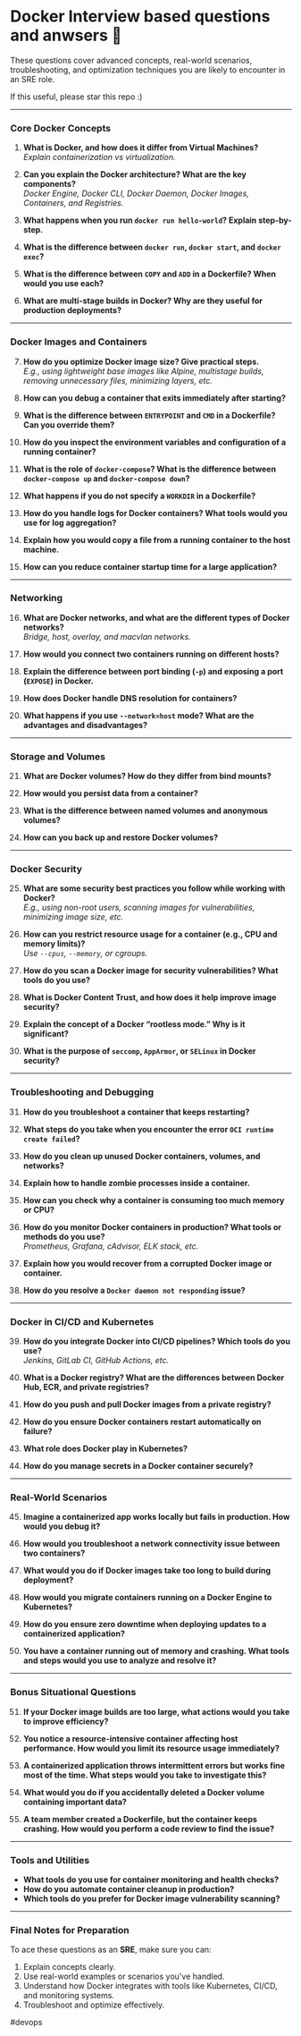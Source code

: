 # Docker Interview based questions and anwsers 🚀

These questions cover advanced concepts, real-world scenarios, troubleshooting, and optimization techniques you are likely to encounter in an SRE role.

If this useful, please star this repo :)

---

### **Core Docker Concepts**  
1. **What is Docker, and how does it differ from Virtual Machines?**  
   *Explain containerization vs virtualization.*

2. **Can you explain the Docker architecture? What are the key components?**  
   *Docker Engine, Docker CLI, Docker Daemon, Docker Images, Containers, and Registries.*

3. **What happens when you run `docker run hello-world`? Explain step-by-step.**

4. **What is the difference between `docker run`, `docker start`, and `docker exec`?**

5. **What is the difference between `COPY` and `ADD` in a Dockerfile? When would you use each?**

6. **What are multi-stage builds in Docker? Why are they useful for production deployments?**

---

### **Docker Images and Containers**  
7. **How do you optimize Docker image size? Give practical steps.**  
   *E.g., using lightweight base images like Alpine, multistage builds, removing unnecessary files, minimizing layers, etc.*

8. **How can you debug a container that exits immediately after starting?**

9. **What is the difference between `ENTRYPOINT` and `CMD` in a Dockerfile? Can you override them?**

10. **How do you inspect the environment variables and configuration of a running container?**

11. **What is the role of `docker-compose`? What is the difference between `docker-compose up` and `docker-compose down`?**

12. **What happens if you do not specify a `WORKDIR` in a Dockerfile?**

13. **How do you handle logs for Docker containers? What tools would you use for log aggregation?**

14. **Explain how you would copy a file from a running container to the host machine.**

15. **How can you reduce container startup time for a large application?**

---

### **Networking**  
16. **What are Docker networks, and what are the different types of Docker networks?**  
   *Bridge, host, overlay, and macvlan networks.*

17. **How would you connect two containers running on different hosts?**

18. **Explain the difference between port binding (`-p`) and exposing a port (`EXPOSE`) in Docker.**

19. **How does Docker handle DNS resolution for containers?**

20. **What happens if you use `--network=host` mode? What are the advantages and disadvantages?**

---

### **Storage and Volumes**  
21. **What are Docker volumes? How do they differ from bind mounts?**

22. **How would you persist data from a container?**

23. **What is the difference between named volumes and anonymous volumes?**

24. **How can you back up and restore Docker volumes?**

---

### **Docker Security**  
25. **What are some security best practices you follow while working with Docker?**  
   *E.g., using non-root users, scanning images for vulnerabilities, minimizing image size, etc.*

26. **How can you restrict resource usage for a container (e.g., CPU and memory limits)?**  
   *Use `--cpus`, `--memory`, or cgroups.*

27. **How do you scan a Docker image for security vulnerabilities? What tools do you use?**

28. **What is Docker Content Trust, and how does it help improve image security?**

29. **Explain the concept of a Docker “rootless mode.” Why is it significant?**

30. **What is the purpose of `seccomp`, `AppArmor`, or `SELinux` in Docker security?**

---

### **Troubleshooting and Debugging**  
31. **How do you troubleshoot a container that keeps restarting?**

32. **What steps do you take when you encounter the error `OCI runtime create failed`?**

33. **How do you clean up unused Docker containers, volumes, and networks?**

34. **Explain how to handle zombie processes inside a container.**

35. **How can you check why a container is consuming too much memory or CPU?**

36. **How do you monitor Docker containers in production? What tools or methods do you use?**  
   *Prometheus, Grafana, cAdvisor, ELK stack, etc.*

37. **Explain how you would recover from a corrupted Docker image or container.**

38. **How do you resolve a `Docker daemon not responding` issue?**

---

### **Docker in CI/CD and Kubernetes**  
39. **How do you integrate Docker into CI/CD pipelines? Which tools do you use?**  
   *Jenkins, GitLab CI, GitHub Actions, etc.*

40. **What is a Docker registry? What are the differences between Docker Hub, ECR, and private registries?**

41. **How do you push and pull Docker images from a private registry?**

42. **How do you ensure Docker containers restart automatically on failure?**

43. **What role does Docker play in Kubernetes?**

44. **How do you manage secrets in a Docker container securely?**

---

### **Real-World Scenarios**  
45. **Imagine a containerized app works locally but fails in production. How would you debug it?**

46. **How would you troubleshoot a network connectivity issue between two containers?**

47. **What would you do if Docker images take too long to build during deployment?**

48. **How would you migrate containers running on a Docker Engine to Kubernetes?**

49. **How do you ensure zero downtime when deploying updates to a containerized application?**

50. **You have a container running out of memory and crashing. What tools and steps would you use to analyze and resolve it?**

---

### **Bonus Situational Questions**  
51. **If your Docker image builds are too large, what actions would you take to improve efficiency?**

52. **You notice a resource-intensive container affecting host performance. How would you limit its resource usage immediately?**

53. **A containerized application throws intermittent errors but works fine most of the time. What steps would you take to investigate this?**

54. **What would you do if you accidentally deleted a Docker volume containing important data?**

55. **A team member created a Dockerfile, but the container keeps crashing. How would you perform a code review to find the issue?**

---

### **Tools and Utilities**  
- **What tools do you use for container monitoring and health checks?**  
- **How do you automate container cleanup in production?**  
- **Which tools do you prefer for Docker image vulnerability scanning?**

---

### **Final Notes for Preparation**  
To ace these questions as an **SRE**, make sure you can:  
1. Explain concepts clearly.  
2. Use real-world examples or scenarios you've handled.  
3. Understand how Docker integrates with tools like Kubernetes, CI/CD, and monitoring systems.  
4. Troubleshoot and optimize effectively.  


#devops 